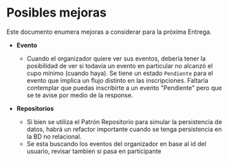 # Posibles mejoras 

Este documento enumera mejoras a considerar para la próxima Entrega.

- **Evento**
    - Cuando el organizador quiere ver sus eventos, debería tener la posibilidad de ver si todavía un evento en particular no alcanzó el cupo mínimo (cuando haya). Se tiene un estado `Pendiente` para el evento que implica un flujo distinto en las inscripciones. Faltaría contemplar que puedas inscribirte a un evento "Pendiente" pero que se te avise por medio de la response.

- **Repositorios**
  - Si bien se utiliza el Patrón Repositorio para simular la persistencia de datos, habrá un refactor importante cuando se tenga persistencia en la BD no relacional. 
  - Se esta buscando los eventos del organizador en base al id del usuario, revisar tambien si pasa en participante
